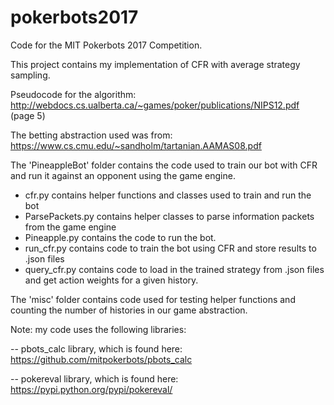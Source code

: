 # pokerbots2017

Code for the MIT Pokerbots 2017 Competition.

This project contains my implementation of CFR with average strategy sampling.

Pseudocode for the algorithm: http://webdocs.cs.ualberta.ca/~games/poker/publications/NIPS12.pdf (page 5)

The betting abstraction used was from: https://www.cs.cmu.edu/~sandholm/tartanian.AAMAS08.pdf



The 'PineappleBot' folder contains the code used to train our bot with CFR and run it against an opponent using the game engine.

- cfr.py contains helper functions and classes used to train and run the bot
- ParsePackets.py contains helper classes to parse information packets from the game engine
- Pineapple.py contains the code to run the bot.
- run_cfr.py contains code to train the bot using CFR and store results to .json files
- query_cfr.py contains code to load in the trained strategy from .json files and get action weights for a given history.

The 'misc' folder contains code used for testing helper functions and counting the number of histories in our game abstraction.


Note: my code uses the following libraries:

-- pbots_calc library, which is found here: https://github.com/mitpokerbots/pbots_calc

-- pokereval library, which is found here: https://pypi.python.org/pypi/pokereval/

